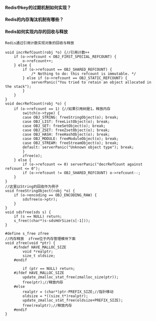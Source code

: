 
#### Redis中key的过期机制如何实现？

#### Redis的内存淘汰机制有哪些？


#### Redis如何实现内存的回收与释放

    Redis通过引用计数实现对象的回收与释放
    
    void incrRefCount(robj *o) {//引用计数++
        if (o->refcount < OBJ_FIRST_SPECIAL_REFCOUNT) {
            o->refcount++;
        } else {
            if (o->refcount == OBJ_SHARED_REFCOUNT) {
                /* Nothing to do: this refcount is immutable. */
            } else if (o->refcount == OBJ_STATIC_REFCOUNT) {
                serverPanic("You tried to retain an object allocated in the stack");
            }
        }
    }
    void decrRefCount(robj *o) {
        if (o->refcount == 1) {//如果引用树是1，释放内存
            switch(o->type) {
            case OBJ_STRING: freeStringObject(o); break;
            case OBJ_LIST: freeListObject(o); break;
            case OBJ_SET: freeSetObject(o); break;
            case OBJ_ZSET: freeZsetObject(o); break;
            case OBJ_HASH: freeHashObject(o); break;
            case OBJ_MODULE: freeModuleObject(o); break;
            case OBJ_STREAM: freeStreamObject(o); break;
            default: serverPanic("Unknown object type"); break;
            }
            zfree(o);
        } else {
            if (o->refcount <= 0) serverPanic("decrRefCount against refcount <= 0");
            if (o->refcount != OBJ_SHARED_REFCOUNT) o->refcount--;
        }
    }
    //这里以String的回收作为例子
    void freeStringObject(robj *o) {
        if (o->encoding == OBJ_ENCODING_RAW) {
            sdsfree(o->ptr);
        }
    }
    void sdsfree(sds s) {
        if (s == NULL) return;
        s_free((char*)s-sdsHdrSize(s[-1]));
    }
    
    #define s_free zfree
    //内存释放  zfree位于内存管理模块下面
    void zfree(void *ptr) {
        #ifndef HAVE_MALLOC_SIZE
            void *realptr;
            size_t oldsize;
        #endif
        
            if (ptr == NULL) return;
        #ifdef HAVE_MALLOC_SIZE
            update_zmalloc_stat_free(zmalloc_size(ptr));
            free(ptr);//释放内存
        #else
            realptr = (char*)ptr-PREFIX_SIZE;//指针移动
            oldsize = *((size_t*)realptr);
            update_zmalloc_stat_free(oldsize+PREFIX_SIZE);
            free(realptr);//释放内存
        #endif
    }



